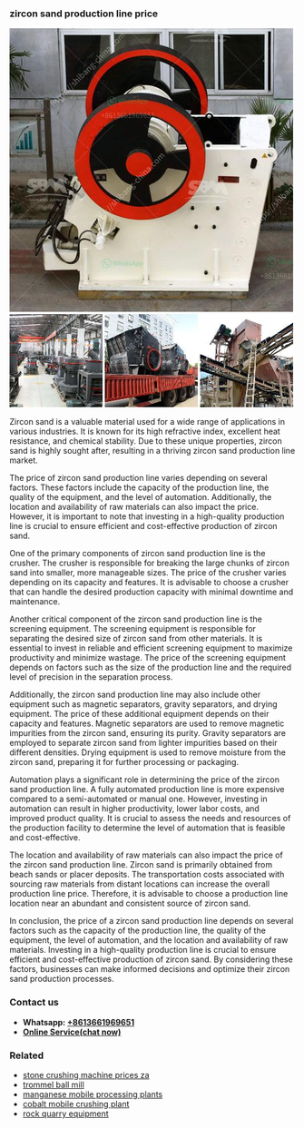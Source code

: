<h3>zircon sand production line price</h3><img src='1708332391.jpg' alt=''><p>Zircon sand is a valuable material used for a wide range of applications in various industries. It is known for its high refractive index, excellent heat resistance, and chemical stability. Due to these unique properties, zircon sand is highly sought after, resulting in a thriving zircon sand production line market.</p><p>The price of zircon sand production line varies depending on several factors. These factors include the capacity of the production line, the quality of the equipment, and the level of automation. Additionally, the location and availability of raw materials can also impact the price. However, it is important to note that investing in a high-quality production line is crucial to ensure efficient and cost-effective production of zircon sand.</p><p>One of the primary components of zircon sand production line is the crusher. The crusher is responsible for breaking the large chunks of zircon sand into smaller, more manageable sizes. The price of the crusher varies depending on its capacity and features. It is advisable to choose a crusher that can handle the desired production capacity with minimal downtime and maintenance.</p><p>Another critical component of the zircon sand production line is the screening equipment. The screening equipment is responsible for separating the desired size of zircon sand from other materials. It is essential to invest in reliable and efficient screening equipment to maximize productivity and minimize wastage. The price of the screening equipment depends on factors such as the size of the production line and the required level of precision in the separation process.</p><p>Additionally, the zircon sand production line may also include other equipment such as magnetic separators, gravity separators, and drying equipment. The price of these additional equipment depends on their capacity and features. Magnetic separators are used to remove magnetic impurities from the zircon sand, ensuring its purity. Gravity separators are employed to separate zircon sand from lighter impurities based on their different densities. Drying equipment is used to remove moisture from the zircon sand, preparing it for further processing or packaging.</p><p>Automation plays a significant role in determining the price of the zircon sand production line. A fully automated production line is more expensive compared to a semi-automated or manual one. However, investing in automation can result in higher productivity, lower labor costs, and improved product quality. It is crucial to assess the needs and resources of the production facility to determine the level of automation that is feasible and cost-effective.</p><p>The location and availability of raw materials can also impact the price of the zircon sand production line. Zircon sand is primarily obtained from beach sands or placer deposits. The transportation costs associated with sourcing raw materials from distant locations can increase the overall production line price. Therefore, it is advisable to choose a production line location near an abundant and consistent source of zircon sand.</p><p>In conclusion, the price of a zircon sand production line depends on several factors such as the capacity of the production line, the quality of the equipment, the level of automation, and the location and availability of raw materials. Investing in a high-quality production line is crucial to ensure efficient and cost-effective production of zircon sand. By considering these factors, businesses can make informed decisions and optimize their zircon sand production processes.</p><h3>Contact us</h3><ul><li><strong>Whatsapp:&nbsp;<a href="https://wa.me/8613661969651">+8613661969651</a></strong></li><li><a href="https://swt.shibang-china.com/?git&amp;zhl&amp;zircon sand production line price"><strong>Online Service(chat now)</strong></a></li></ul><h3>Related</h3><ul><li><a href='stone crushing machine prices za.md'>stone crushing machine prices za</a></li><li><a href='trommel ball mill.md'>trommel ball mill</a></li><li><a href='manganese mobile processing plants.md'>manganese mobile processing plants</a></li><li><a href='cobalt mobile crushing plant.md'>cobalt mobile crushing plant</a></li><li><a href='rock quarry equipment.md'>rock quarry equipment</a></li></ul>